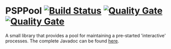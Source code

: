# PSPPool [![Build Status](https://travis-ci.org/ViktorC/PSPPool.svg?branch=master)](https://travis-ci.org/ViktorC/PSPPool) [![Quality Gate](https://sonarqube.com/api/badges/gate?key=net.viktorc.pspp:core)](https://sonarqube.com/dashboard/index/net.viktorc.pspp:core) [![Quality Gate](https://sonarqube.com/api/badges/measure?key=net.viktorc.pspp:core&metric=lines)](https://sonarqube.com/dashboard/index/net.viktorc.pspp:core)
A small library that provides a pool for maintaining a pre-started 'interactive' processes. The complete Javadoc can be found [here](http://viktorc.github.io/PSPPool/).
